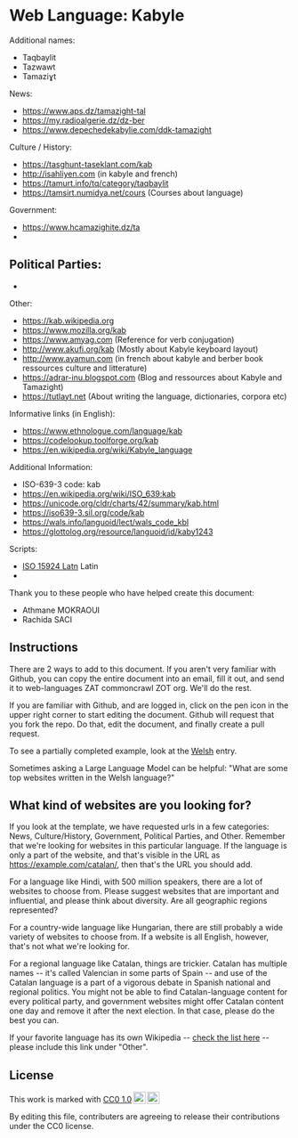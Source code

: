 # Web Language: Kabyle

Additional names:
- Taqbaylit
- Tazwawt
- Tamaziɣt

News:
- https://www.aps.dz/tamazight-tal
- https://my.radioalgerie.dz/dz-ber
- https://www.depechedekabylie.com/ddk-tamazight

Culture / History:
- https://tasghunt-taseklant.com/kab
- http://isahliyen.com (in kabyle and french)
- https://tamurt.info/tq/category/taqbaylit
- https://tamsirt.numidya.net/cours (Courses about language)

Government:
- https://www.hcamazighite.dz/ta
- 

Political Parties:
- 
- 

Other:
- https://kab.wikipedia.org
- https://www.mozilla.org/kab
- https://www.amyag.com (Reference for verb conjugation)
- http://www.akufi.org/kab (Mostly about Kabyle keyboard layout)
- http://www.ayamun.com (in french about kabyle and berber book ressources culture and litterature)
- https://adrar-inu.blogspot.com (Blog and ressources about Kabyle and Tamazight)
- https://tutlayt.net (About writing the language, dictionaries, corpora etc)

Informative links (in English):
- https://www.ethnologue.com/language/kab
- https://codelookup.toolforge.org/kab
- https://en.wikipedia.org/wiki/Kabyle_language

Additional Information:
- ISO-639-3 code: kab
- https://en.wikipedia.org/wiki/ISO_639:kab
- https://unicode.org/cldr/charts/42/summary/kab.html
- https://iso639-3.sil.org/code/kab
- https://wals.info/languoid/lect/wals_code_kbl
- https://glottolog.org/resource/languoid/id/kaby1243


Scripts:
- <a href="https://en.wikipedia.org/wiki/ISO_15924">ISO 15924 Latn</a> Latin
- 

Thank you to these people who have helped create this document:
- Athmane MOKRAOUI
- Rachida SACI

## Instructions

There are 2 ways to add to this document. If you aren't very familiar
with Github, you can copy the entire document into an email, fill it
out, and send it to web-languages ZAT commoncrawl ZOT org. We'll do the rest.

If you are familiar with Github, and are logged in, click on the pen
icon in the upper right corner to start editing the document.
Github will request that you fork the repo. Do that, edit the
document, and finally create a pull request.

To see a partially completed example, look at the
[Welsh](../living/welsh.md) entry.

Sometimes asking a Large Language Model can be helpful: "What are some
top websites written in the Welsh language?"

## What kind of websites are you looking for?

If you look at the template, we have requested urls in a few
categories: News, Culture/History, Government, Political Parties, and
Other. Remember that we're looking for websites in this particular
language. If the language is only a part of the website, and that's
visible in the URL as https://example.com/catalan/, then that's the
URL you should add.

For a language like Hindi, with 500 million speakers, there are a lot
of websites to choose from. Please suggest websites that are important
and influential, and please think about diversity. Are all geographic
regions represented?

For a country-wide language like Hungarian, there are still probably a
wide variety of websites to choose from. If a website is all English,
however, that's not what we're looking for.

For a regional language like Catalan, things are trickier. Catalan has
multiple names -- it's called Valencian in some parts of Spain -- and
use of the Catalan language is a part of a vigorous debate in Spanish
national and regional politics. You might not be able to find
Catalan-language content for every political party, and government
websites might offer Catalan content one day and remove it after
the next election. In that case, please do the best you can.

If your favorite language has its own Wikipedia -- [check the list here](https://en.wikipedia.org/wiki/List_of_Wikipedias) --
please include this link under "Other".

## License

<p xmlns:cc="http://creativecommons.org/ns#" >This work is marked with <a href="https://creativecommons.org/publicdomain/zero/1.0/?ref=chooser-v1" target="_blank" rel="license noopener noreferrer" style="display:inline-block;">CC0 1.0<img style="height:22px!important;margin-left:3px;vertical-align:text-bottom;" src="https://mirrors.creativecommons.org/presskit/icons/cc.svg?ref=chooser-v1" alt=""><img style="height:22px!important;margin-left:3px;vertical-align:text-bottom;" src="https://mirrors.creativecommons.org/presskit/icons/zero.svg?ref=chooser-v1" alt=""></a></p>

By editing this file, contributers are agreeing to release their contributions under the CC0 license.

